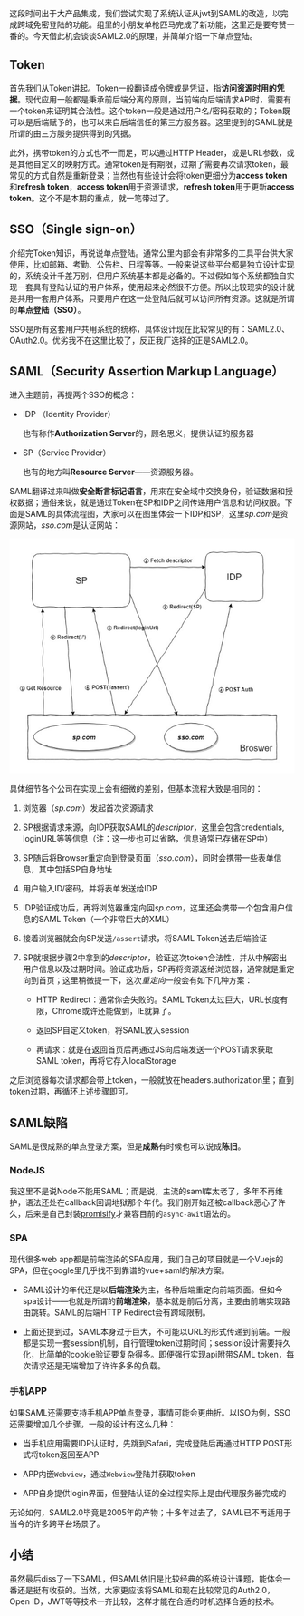 这段时间出于大产品集成，我们尝试实现了系统认证从jwt到SAML的改造，以完成跨域免密登陆的功能。组里的小朋友单枪匹马完成了新功能，这里还是要夸赞一番的。今天借此机会谈谈SAML2.0的原理，并简单介绍一下单点登陆。

## Token

首先我们从Token讲起。Token一般翻译成令牌或是凭证，指**访问资源时用的凭据**。现代应用一般都是秉承前后端分离的原则，当前端向后端请求API时，需要有一个token来证明其合法性。这个token一般是通过用户名/密码获取的；Token既可以是后端赋予的，也可以来自后端信任的第三方服务器。这里提到的SAML就是所谓的由三方服务提供得到的凭据。

此外，携带token的方式也不一而足，可以通过HTTP Header，或是URL参数，或是其他自定义的映射方式。通常token是有期限，过期了需要再次请求token，最常见的方式自然是重新登录；当然也有些设计会将token更细分为**access token**和**refresh token**，**access token**用于资源请求，**refresh token**用于更新**access token**。这个不是本期的重点，就一笔带过了。

## SSO（Single sign-on）

介绍完Token知识，再说说单点登陆。通常公里内部会有非常多的工具平台供大家使用，比如邮箱、考勤、公告栏、日程等等。一般来说这些平台都是独立设计实现的，系统设计千差万别，但用户系统基本都是必备的。不过假如每个系统都独自实现一套具有登陆认证的用户体系，使用起来必然很不方便。所以比较现实的设计就是共用一套用户体系，只要用户在这一处登陆后就可以访问所有资源。这就是所谓的**单点登陆（SSO）**。

SSO是所有这套用户共用系统的统称，具体设计现在比较常见的有：SAML2.0、OAuth2.0。优劣我不在这里比较了，反正我厂选择的正是SAML2.0。

## SAML（Security Assertion Markup Language）

进入主题前，再提两个SSO的概念：

* IDP （Identity Provider）

    也有称作**Authorization Server**的，顾名思义，提供认证的服务器

* SP（Service Provider）

    也有的地方叫**Resource Server**——资源服务器。

SAML翻译过来叫做**安全断言标记语言**，用来在安全域中交换身份，验证数据和授权数据；通俗来说，就是通过Token在SP和IDP之间传递用户信息和访问权限。下面是SAML的具体流程图，大家可以在图里体会一下IDP和SP，这里*sp.com*是资源网站，*sso.com*是认证网站：

![SAML workflow][2]

具体细节各个公司在实现上会有细微的差别，但基本流程大致是相同的：

1. 浏览器（*sp.com*）发起首次资源请求

2. SP根据请求来源，向IDP获取SAML的*descriptor*，这里会包含credentials, loginURL等等信息（注：这一步也可以省略，信息通常已存储在SP中）

3. SP随后将Browser重定向到登录页面（*sso.com*），同时会携带一些表单信息，其中包括SP自身地址

4. 用户输入ID/密码，并将表单发送给IDP

5. IDP验证成功后，再将浏览器重定向回*sp.com*，这里还会携带一个包含用户信息的SAML Token（一个非常巨大的XML）

6. 接着浏览器就会向SP发送`/assert`请求，将SAML Token送去后端验证

7. SP就根据步骤2中拿到的*descriptor*，验证这次token合法性，并从中解密出用户信息以及过期时间。验证成功后，SP再将资源返给浏览器，通常就是重定向到首页；这里稍微提一下，这次*重定向*一般会有如下几种方案：

    * HTTP Redirect：通常你会失败的。SAML Token太过巨大，URL长度有限，Chrome或许还能做到，IE就算了。

    * 返回SP自定义token，将SAML放入session

    * 再请求：就是在返回首页后再通过JS向后端发送一个POST请求获取SAML token，再将它存入localStorage

之后浏览器每次请求都会带上token，一般就放在headers.authorization里；直到token过期，再循环上述步骤即可。

## SAML缺陷

SAML是很成熟的单点登录方案，但是**成熟**有时候也可以说成**陈旧**。

### NodeJS

我这里不是说Node不能用SAML；而是说，主流的saml库太老了，多年不再维护，语法还处在callback回调地狱那个年代。我们刚开始还被callback恶心了许久，后来是自己封装[promisify][1]才兼容目前的`async-awit`语法的。

### SPA

现代很多web app都是前端渲染的SPA应用，我们自己的项目就是一个Vuejs的SPA，但在google里几乎找不到靠谱的vue+saml的解决方案。

* SAML设计的年代还是以**后端渲染**为主，各种后端重定向前端页面。但如今spa设计——也就是所谓的**前端渲染**，基本就是前后分离，主要由前端实现路由跳转。SAML的后端HTTP Redirect会有跨域限制。

* 上面还提到过，SAML本身过于巨大，不可能以URL的形式传递到前端。一般都是实现一套session机制，自行管理token过期时间；session设计需要持久化，比简单的cookie验证要复杂得多。即便强行实现api附带SAML token，每次请求还是无端增加了许许多多的负载。


### 手机APP

如果SAML还需要支持手机APP单点登录，事情可能会更曲折。以ISO为例，SSO还需要增加几个步骤，一般的设计有这么几种：

* 当手机应用需要IDP认证时，先跳到Safari，完成登陆后再通过HTTP POST形式将token返回至APP

* APP内嵌`Webview`，通过`Webview`登陆并获取token

* APP自身提供login界面，但登陆认证的全过程实际上是由代理服务器完成的

无论如何，SAML2.0毕竟是2005年的产物；十多年过去了，SAML已不再适用于当今的许多跨平台场景了。

## 小结

虽然最后diss了一下SAML，但SAML依旧是比较经典的系统设计课题，能体会一番还是挺有收获的。当然，大家更应该将SAML和现在比较常见的Auth2.0，Open ID，JWT等等技术一齐比较，这样才能在合适的时机选择合适的技术。

[1]: https://www.jianshu.com/p/b3092ef11321
[2]: ./img/saml.jpg
